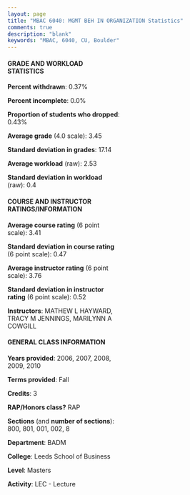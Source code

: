 ```yaml
---
layout: page
title: "MBAC 6040: MGMT BEH IN ORGANIZATION Statistics"
comments: true
description: "blank"
keywords: "MBAC, 6040, CU, Boulder"
--- 
```

<head>
<script src="https://ajax.googleapis.com/ajax/libs/jquery/2.1.3/jquery.min.js"></script>
<script src="https://dl.dropboxusercontent.com/s/pc42nxpaw1ea4o9/highcharts.js?dl=0"></script>
<!-- <script src="../assets/js/highcharts.js"></script> -->
<style type="text/css">@font-face {
	font-family: "Bebas Neue";
	src: url(https://www.filehosting.org/file/details/544349/BebasNeue%20Regular.otf) format("opentype");
	}
	h1.Bebas { 
		font-family: "Bebas Neue", Verdana, Tahoma;
	}
</style>
</head>
<body>
	<div id="container" style="float: right; width: 45%; height: 88%; margin-left: 2.5%; margin-right: 2.5%;"></div>
	<script language="JavaScript">
		$(document).ready(function() {
		var chart = {type: 'column'};
		var title = {text: 'Grade Distribution'};
		var xAxis = {categories: ['A','B','C','D','F'],crosshair: true};
		var yAxis = {min: 0,title: {text: 'Percentage'}};
		var tooltip = {headerFormat: '<center><b><span style="font-size:20px">{point.key}</span></b></center>',
		               pointFormat: '<td style="padding:0"><b>{point.y:.1f}%</b></td>',
		               footerFormat: '</table>',shared: true,useHTML: true};
		var plotOptions = {column: {pointPadding: 0.0,borderWidth: 0}};  
		var credits = {enabled: false};var series= [{name: 'Percent',data: [45.45,52.6,1.73,0.0,0.22,]}];
		var json = {};
		json.chart = chart;
		json.title = title;
		json.tooltip = tooltip;
		json.xAxis = xAxis;
		json.yAxis = yAxis;  
		json.series = series;
		json.plotOptions = plotOptions;  
		json.credits = credits;
		$('#container').highcharts(json);
	});
	</script>
</body>
			   
#### GRADE AND WORKLOAD STATISTICS

**Percent withdrawn**: 0.37%

**Percent incomplete**: 0.0%

**Proportion of students who dropped**: 0.43%

**Average grade** (4.0 scale): 3.45

**Standard deviation in grades**: 17.14

**Average workload** (raw): 2.53

**Standard deviation in workload** (raw): 0.4

#### COURSE AND INSTRUCTOR RATINGS/INFORMATION

**Average course rating** (6 point scale): 3.41

**Standard deviation in course rating** (6 point scale): 0.47

**Average instructor rating** (6 point scale): 3.76

**Standard deviation in instructor rating** (6 point scale): 0.52

**Instructors**: MATHEW L HAYWARD, TRACY M JENNINGS, MARILYNN A COWGILL

#### GENERAL CLASS INFORMATION

**Years provided**: 2006, 2007, 2008, 2009, 2010

**Terms provided**: Fall

**Credits**: 3

**RAP/Honors class?** RAP

**Sections** (and **number of sections**): 800, 801, 001, 002, 8

**Department**: BADM

**College**: Leeds School of Business

**Level**: Masters

**Activity**: LEC - Lecture